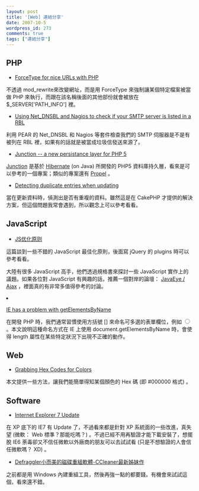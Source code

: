 ```yaml
---
layout: post
title: '[Web] 連結分享'
date: 2007-10-5
wordpress_id: 273
comments: true
tags: ["連結分享"]
---
```


<!--more-->
## PHP

* [ForceType for nice URLs with PHP](http://doughboy.wordpress.com/2007/10/04/forcetype-for-nice-urls-with-php/)

不透過 mod_rewrite來改變網址，而是用 ForceType 來強制讓某個特定檔案被當做 PHP 來執行，而跟在該名稱後面的其他部份就會被放在 $_SERVER['PATH_INFO'] 裡。 

* [Using Net_DNSBL and Nagios to check if your SMTP server is listed in a RBL](http://nohn.org/blog/view/id/checking_your_smtp_server_with_net_dnsbl_and_nagios)

利用 PEAR 的 Net_DNSBL 和 Nagios 等套件檢查我們的 SMTP 伺服器是不是有被列在 RBL 裡，如果有的話就是被當成垃圾信發送來源了。

* [Junction -- a new persistance layer for PHP 5](http://devzone.zend.com/article/2594-Junction----a-new-persistance-layer-for-PHP-5)

[Junction](http://junctionphp.com/) 是基於 [Hibernate](http://www.hibernate.org/) (on Java) 所開發的 PHP5 資料庫持久層，看來是可以參考的一個專案；類似的專案還有 [Propel](http://propel.phpdb.org/trac/) 。 

* [Detecting duplicate entries when updating](http://bakery.cakephp.org/articles/view/detecting-duplicate-entries-when-updating)

當在更新資料時，偵測出是否有重複的資料。雖然這是在 CakePHP 才提供的解決方案，但這個問題我常會遇到，所以觀念上可以參考看看。



## JavaScript

* [JS优化原则](http://hax.javaeye.com/blog/126859)

這篇談到一些不錯的 JavaScript 最佳化原則，後面寫 jQuery 的 plugins 時可以參考看看。

大陸有很多 JavaScript 高手，他們透過規格書來探討一些 JavaScript 實作上的議題。如果各位對 JavaScript 有興趣的話，推薦一個對岸的論壇： [JavaEye / Ajax](http://www.javaeye.com/forums/board/AJAX) ，裡面真的有非常多值得參考的討論。 

<li>

[IE has a problem with getElementsByName](http://www.phpied.com/ie-has-a-problem-with-getelementsbyname/)

在開發 PHP 時，我們通常習慣使用方括號 [] 來命名可多選的表單欄位，例如 <input type="radio" name="something[]" /> 。本文說明這種命名方式在 IE 上使用 document.getElementsByName 時，會使得 length 屬性在某些特定狀況下出現不正確的動作。 
</li>


## Web

* [Grabbing Hex Codes for Colors](http://css-tricks.com/grabbing-hex-codes-for-colors/)

本文提供一些方法，讓我們能簡單得知某個顏色的 Hex 碼 (即 #000000 格式) 。 



## Software

* [Internet Explorer 7 Update](http://blogs.msdn.com/ie/archive/2007/10/04/internet-explorer-7-update.aspx)

在 XP 底下的 IE7 有 Update 了，不過看來都是針對 XP 系統面的一些改進，真失望 (微軟： Web 標準？那能吃嗎？) 。不過已經不用再驗證才能下載安裝了，想擺脫 IE6 荼毒卻又不信任微軟以外廠商的朋友可以去試試看 (只是不想驗證的人會信任微軟嗎？ XD) 。 

* [Defraggler小而美的磁碟重組軟體-CCleaner最新姊妹作](http://playpcesor.blogspot.com/2007/10/defraggler-ccleaner.html)

之前都是用 Windows 內建重組工具，然後再強一點的都要錢。有機會來試試這個，看來還不錯。 


